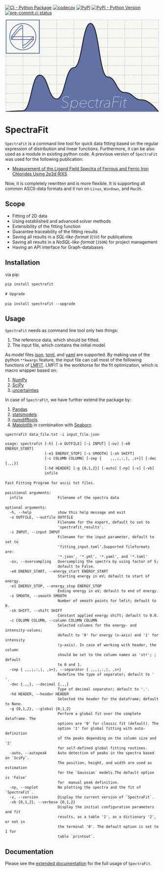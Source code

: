 [![CI - Python Package](https://github.com/Anselmoo/spectrafit/actions/workflows/python-ci.yml/badge.svg?branch=main)](https://github.com/Anselmoo/spectrafit/actions/workflows/python-ci.yml)
[![codecov](https://codecov.io/gh/Anselmoo/spectrafit/branch/main/graph/badge.svg?token=pNIMKwWsO2)](https://codecov.io/gh/Anselmoo/spectrafit)
[![PyPI](https://img.shields.io/pypi/v/spectrafit?logo=PyPi&logoColor=yellow)](https://pypi.org/project/spectrafit/)
[![PyPI - Python Version](https://img.shields.io/pypi/pyversions/spectrafit?color=gree&logo=Python&logoColor=yellow)](https://pypi.org/project/spectrafit/)
[![pre-commit.ci status](https://results.pre-commit.ci/badge/github/Anselmoo/spectrafit/main.svg)](https://results.pre-commit.ci/latest/github/Anselmoo/spectrafit/main)

<p align="center">
<img src="https://github.com/Anselmoo/spectrafit/blob/c5f7ee05e5610fb8ef4e237a88f62977b6f832e5/docs/images/spectrafit_synopsis.png?raw=true">
</p>

# SpectraFit

`SpectraFit` is a command line tool for quick data fitting based on the regular
expression of distribution and linear functions. Furthermore, it can be also
used as a module in existing python code. A previous version of `SpectraFit` was
used for the following publication:

- [Measurement of the Ligand Field Spectra of Ferrous and Ferric Iron Chlorides Using 2p3d RIXS](https://pubs.acs.org/doi/abs/10.1021/acs.inorgchem.7b00940)

Now, it is completely rewritten and is more flexible. It is supporting all
common ASCII-data formats and it run on `Linux`, `Windows`, and `MacOS`.

## Scope

- Fitting of 2D data
- Using established and advanced solver methods
- Extensibility of the fitting function
- Guarantee traceability of the fitting results
- Saving all results in a _SQL-like-format_ (`CSV`) for publications
- Saving all results in a _NoSQL-like-format_ (`JSON`) for project management
- Having an API interface for Graph-databases

## Installation

via pip:

```shell
pip install spectrafit

# Upgrade

pip install spectrafit --upgrade
```

## Usage

`SpectraFit` needs as command line tool only two things:

1. The reference data, which should be fitted.
2. The input file, which contains the initial model.

As model files [json](https://en.wikipedia.org/wiki/JSON),
[toml](https://en.wikipedia.org/wiki/TOML), and
[yaml](https://en.wikipedia.org/wiki/YAML) are supported. By making use of the
python `**kwargs` feature, the input file can call most of the following
functions of [LMFIT](https://lmfit.github.io/lmfit-py/index.html). LMFIT is the
workhorse for the fit optimization, which is macro wrapper based on:

1. [NumPy](https://www.numpy.org/)
2. [SciPy](https://www.scipy.org/)
3. [uncertainties](https://pythonhosted.org/uncertainties/)

In case of `SpectraFit`, we have further extend the package by:

1. [Pandas](https://pandas.pydata.org/)
2. [statsmodels](https://www.statsmodels.org/stable/index.html)
3. [numdifftools](https://github.com/pbrod/numdifftools)
4. [Matplotlib](https://matplotlib.org/) in combination with
   [Seaborn](https://seaborn.pydata.org/)

```shell
spectrafit data_file.txt -i input_file.json
```

```shell
usage: spectrafit [-h] [-o OUTFILE] [-i INPUT] [-ov] [-e0 ENERGY_START]
                  [-e1 ENERGY_STOP] [-s SMOOTH] [-sh SHIFT]
                  [-c COLUMN COLUMN] [-sep {    ,,,;,:,|, ,s+}] [-dec {.,,}]
                  [-hd HEADER] [-g {0,1,2}] [-auto] [-np] [-v] [-vb]
                  infile

Fast Fitting Program for ascii txt files.

positional arguments:
  infile                Filename of the spectra data

optional arguments:
  -h, --help            show this help message and exit
  -o OUTFILE, --outfile OUTFILE
                        Filename for the export, default to set to
                        'spectrafit_results'.
  -i INPUT, --input INPUT
                        Filename for the input parameter, default to set to
                        'fitting_input.toml'.Supported fileformats are:
                        '*.json', '*.yml', '*.yaml', and '*.toml'
  -ov, --oversampling   Oversampling the spectra by using factor of 5;
                        default to False.
  -e0 ENERGY_START, --energy_start ENERGY_START
                        Starting energy in eV; default to start of energy.
  -e1 ENERGY_STOP, --energy_stop ENERGY_STOP
                        Ending energy in eV; default to end of energy.
  -s SMOOTH, --smooth SMOOTH
                        Number of smooth points for lmfit; default to 0.
  -sh SHIFT, --shift SHIFT
                        Constant applied energy shift; default to 0.0.
  -c COLUMN COLUMN, --column COLUMN COLUMN
                        Selected columns for the energy- and intensity-values;
                        default to '0' for energy (x-axis) and '1' for intensity
                        (y-axis). In case of working with header, the column
                        should be set to the column names as 'str'; ; default
                        to 0 and 1.
  -sep { ,,,;,:,|, ,s+}, --separator { ,,,;,:,|, ,s+}
                        Redefine the type of separator; default to ' '.
  -dec {.,,}, --decimal {.,,}
                        Type of decimal separator; default to '.'.
  -hd HEADER, --header HEADER
                        Selected the header for the dataframe; default to None.
  -g {0,1,2}, --global {0,1,2}
                        Perform a global fit over the complete dataframe. The
                        options are '0' for classic fit (default). The
                        option '1' for global fitting with auto-definition
                        of the peaks depending on the column size and '2'
                        for self-defined global fitting routines.
  -auto, --autopeak     Auto detection of peaks in the spectra based on `SciPy`.
                        The position, height, and width are used as estimation
                        for the `Gaussian` models.The default option is 'False'
                        for  manual peak definition.
  -np, --noplot         No plotting the spectra and the fit of `SpectraFit`.
  -v, --version         Display the current version of `SpectraFit`.
  -vb {0,1,2}, --verbose {0,1,2}
                        Display the initial configuration parameters and fit
                        results, as a table '1', as a dictionary '2', or not in
                        the terminal '0'. The default option is set to 1 for
                        table `printout`.
```

## Documentation

Please see the [extended documentation](https://anselmoo.github.io/spectrafit/)
for the full usage of `SpectraFit`.
